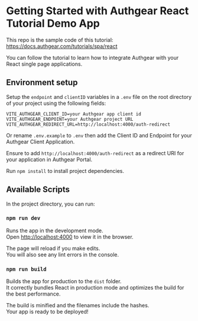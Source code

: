 # Getting Started with Authgear React Tutorial Demo App

This repo is the sample code of this tutorial: https://docs.authgear.com/tutorials/spa/react

You can follow the tutorial to learn how to integrate Authgear with your React single page applications.

## Environment setup

Setup the `endpoint` and `clientID` variables in a `.env` file on the root directory of your project using the following fields:
```
VITE_AUTHGEAR_CLIENT_ID=your Authgear app client id
VITE_AUTHGEAR_ENDPOINT=your Authgear project URL
VITE_AUTHGEAR_REDIRECT_URL=http://localhost:4000/auth-redirect
```
Or rename `.env.example` to `.env` then add the Client ID and Endpoint for your Authgear Client Application.

Ensure to add `http://localhost:4000/auth-redirect` as a redirect URI for your application in Authgear Portal.

Run `npm install` to install project dependencies.

## Available Scripts

In the project directory, you can run:

### `npm run dev`

Runs the app in the development mode.\
Open [http://localhost:4000](http://localhost:4000) to view it in the browser.

The page will reload if you make edits.\
You will also see any lint errors in the console.

### `npm run build`

Builds the app for production to the `dist` folder.\
It correctly bundles React in production mode and optimizes the build for the best performance.

The build is minified and the filenames include the hashes.\
Your app is ready to be deployed!
